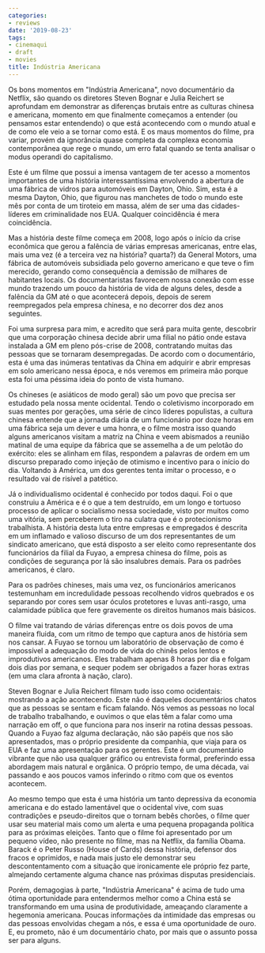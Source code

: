 ```yaml
---
categories:
- reviews
date: '2019-08-23'
tags:
- cinemaqui
- draft
- movies
title: Indústria Americana
---
```


Os bons momentos em "Indústria Americana", novo documentário da Netflix, são quando os diretores Steven Bognar e Julia Reichert se aprofundam em demonstrar as diferenças brutais entre as culturas chinesa e americana, momento em que finalmente começamos a entender (ou pensamos estar entendendo) o que está acontecendo com o mundo atual e de como ele veio a se tornar como está. E os maus momentos do filme, pra variar, provém da ignorância quase completa da complexa economia contemporânea que rege o mundo, um erro fatal quando se tenta analisar o modus operandi do capitalismo.

Este é um filme que possui a imensa vantagem de ter acesso a momentos importantes de uma história interessantíssima envolvendo a abertura de uma fábrica de vidros para automóveis em Dayton, Ohio. Sim, esta é a mesma Dayton, Ohio, que figurou nas manchetes de todo o mundo este mês por conta de um tiroteio em massa, além de ser uma das cidades-líderes em criminalidade nos EUA. Qualquer coincidência é mera coincidência.

Mas a história deste filme começa em 2008, logo após o início da crise econômica que gerou a falência de várias empresas americanas, entre elas, mais uma vez (é a terceira vez na história? quarta?) da General Motors, uma fábrica de automóveis subsidiada pelo governo americano e que teve o fim merecido, gerando como consequência a demissão de milhares de habitantes locais. Os documentaristas favorecem nossa conexão com esse mundo trazendo um pouco da história de vida de alguns deles, desde a falência da GM até o que acontecerá depois, depois de serem reempregados pela empresa chinesa, e no decorrer dos dez anos seguintes.

Foi uma surpresa para mim, e acredito que será para muita gente, descobrir que uma corporação chinesa decide abrir uma filial no pátio onde estava instalada a GM em pleno pós-crise de 2008, contratando muitas das pessoas que se tornaram desempregadas. De acordo com o documentário, esta é uma das inúmeras tentativas da China em adquirir e abrir empresas em solo americano nessa época, e nós veremos em primeira mão porque esta foi uma péssima ideia do ponto de vista humano.

Os chineses (e asiáticos de modo geral) são um povo que precisa ser estudado pela nossa mente ocidental. Tendo o coletivismo incorporado em suas mentes por gerações, uma série de cinco líderes populistas, a cultura chinesa entende que a jornada diária de um funcionário por doze horas em uma fábrica seja um dever e uma honra, e o filme mostra isso quando alguns americanos visitam a matriz na China e veem abismados a reunião matinal de uma equipe da fábrica que se assemelha a de um pelotão do exército: eles se alinham em filas, respondem a palavras de ordem em um discurso preparado como injeção de otimismo e incentivo para o início do dia. Voltando à América, um dos gerentes tenta imitar o processo, e o resultado vai de risível a patético.

Já o individualismo ocidental é conhecido por todos daqui. Foi o que construiu a América e é o que a tem destruído, em um longo e tortuoso processo de aplicar o socialismo nessa sociedade, visto por muitos como uma vitória, sem perceberem o tiro na culatra que é o protecionismo trabalhista. A história desta luta entre empresas e empregados é descrita em um inflamado e valioso discurso de um dos representantes de um sindicato americano, que está disposto a ser eleito como representante dos funcionários da filial da Fuyao, a empresa chinesa do filme, pois as condições de segurança por lá são insalubres demais. Para os padrões americanos, é claro.

Para os padrões chineses, mais uma vez, os funcionários americanos testemunham em incredulidade pessoas recolhendo vidros quebrados e os separando por cores sem usar óculos protetores e luvas anti-rasgo, uma calamidade pública que fere gravemente os direitos humanos mais básicos.

O filme vai tratando de várias diferenças entre os dois povos de uma maneira fluida, com um ritmo de tempo que captura anos de história sem nos cansar. A Fuyao se tornou um laboratório de observação de como é impossível a adequação do modo de vida do chinês pelos lentos e improdutivos americanos. Eles trabalham apenas 8 horas por dia e folgam dois dias por semana, e sequer podem ser obrigados a fazer horas extras (em uma clara afronta à nação, claro).

Steven Bognar e Julia Reichert filmam tudo isso como ocidentais: mostrando a ação acontecendo. Este não é daqueles documentários chatos que as pessoas se sentam e ficam falando. Nós vemos as pessoas no local de trabalho trabalhando, e ouvimos o que elas têm a falar como uma narração em off, o que funciona para nos inserir na rotina dessas pessoas. Quando a Fuyao faz alguma declaração, não são papéis que nos são apresentados, mas o próprio presidente da companhia, que viaja para os EUA e faz uma apresentação para os gerentes. Este é um documentário vibrante que não usa qualquer gráfico ou entrevista formal, preferindo essa abordagem mais natural e orgânica. O próprio tempo, de uma década, vai passando e aos poucos vamos inferindo o ritmo com que os eventos acontecem.

Ao mesmo tempo que esta é uma história um tanto depressiva da economia americana e do estado lamentável que o ocidental vive, com suas contradições e pseudo-direitos que o tornam bebês chorões, o filme quer usar seu material mais como um alerta e uma pequena propaganda política para as próximas eleições. Tanto que o filme foi apresentado por um pequeno vídeo, não presente no filme, mas na Netflix, da família Obama. Barack é o Peter Russo (House of Cards) dessa história, defensor dos fracos e oprimidos, e nada mais justo ele demonstrar seu descontentamento com a situação que ironicamente ele próprio fez parte, almejando certamente alguma chance nas próximas disputas presidenciais.

Porém, demagogias à parte, "Indústria Americana" é acima de tudo uma ótima oportunidade para entendermos melhor como a China está se transformando em uma usina de produtividade, ameaçando claramente a hegemonia americana. Poucas informações da intimidade das empresas ou das pessoas envolvidas chegam a nós, e essa é uma oportunidade de ouro. E, eu prometo, não é um documentário chato, por mais que o assunto possa ser para alguns.